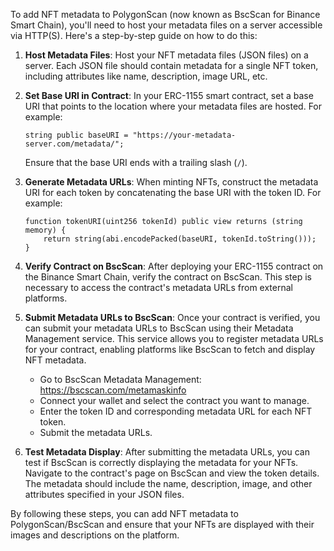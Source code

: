 To add NFT metadata to PolygonScan (now known as BscScan for Binance Smart Chain), you'll need to host your metadata files on a server accessible via HTTP(S). Here's a step-by-step guide on how to do this:

1. **Host Metadata Files**: Host your NFT metadata files (JSON files) on a server. Each JSON file should contain metadata for a single NFT token, including attributes like name, description, image URL, etc.

2. **Set Base URI in Contract**: In your ERC-1155 smart contract, set a base URI that points to the location where your metadata files are hosted. For example:

   ```solidity
   string public baseURI = "https://your-metadata-server.com/metadata/";
   ```

   Ensure that the base URI ends with a trailing slash (`/`).

3. **Generate Metadata URLs**: When minting NFTs, construct the metadata URI for each token by concatenating the base URI with the token ID. For example:

   ```solidity
   function tokenURI(uint256 tokenId) public view returns (string memory) {
       return string(abi.encodePacked(baseURI, tokenId.toString()));
   }
   ```

4. **Verify Contract on BscScan**: After deploying your ERC-1155 contract on the Binance Smart Chain, verify the contract on BscScan. This step is necessary to access the contract's metadata URLs from external platforms.

5. **Submit Metadata URLs to BscScan**: Once your contract is verified, you can submit your metadata URLs to BscScan using their Metadata Management service. This service allows you to register metadata URLs for your contract, enabling platforms like BscScan to fetch and display NFT metadata.

   - Go to BscScan Metadata Management: https://bscscan.com/metamaskinfo
   - Connect your wallet and select the contract you want to manage.
   - Enter the token ID and corresponding metadata URL for each NFT token.
   - Submit the metadata URLs.

6. **Test Metadata Display**: After submitting the metadata URLs, you can test if BscScan is correctly displaying the metadata for your NFTs. Navigate to the contract's page on BscScan and view the token details. The metadata should include the name, description, image, and other attributes specified in your JSON files.

By following these steps, you can add NFT metadata to PolygonScan/BscScan and ensure that your NFTs are displayed with their images and descriptions on the platform.
